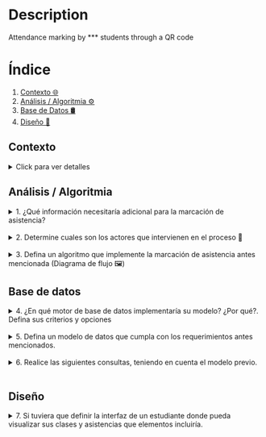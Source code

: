 # Description
Attendance marking by *** students through a QR code

# Índice

1. [Contexto 🌐](#contexto)
2. [Análisis / Algoritmia ⚙️](#análisis--algoritmia)
3. [Base de Datos 🛢️](#base-de-datos)
4. [Diseño 🎨](#diseño)

## Contexto

<details>
  <summary>Click para ver detalles</summary>
  "***" es una institución educativa en la cual se presta un servicio de formación a los
  estudiantes para mejorar sus oportunidades laborales, de esta manera uno de los
  programas de formación es bachillerato para adultos en donde los estudiantes tienen la
  posibilidad de asistir a clases presenciales y a clases virtuales durante el mismo periodo.

  El equipo académico encuentra la necesidad de medir la asistencia de los estudiantes a
  cada una de las clases programadas tanto virtuales como presenciales, para ello ha
  pensado en el caso de las clases presenciales en la instalación de códigos QR en la
  entrada de cada uno de los salones para que los estudiantes al ingresar al mismo puedan
  leerlo y mediante una validación se marque la asistencia en el sistema de información
  estudiantil (SIS), en esto el equipo académico ha decidido que si un estudiante se presenta
  hasta 15 minutos luego de iniciada la clase se le marque la asistencia con criterio puntual,
  entre 15 minutos y hasta 30 minutos criterio tardanza y de 30 minutos en adelante como
  NO asistencia.

  En el caso de las clases virtuales esta asistencia deberá registrarse cuando el estudiante
  acceda al link de la clase desde la plataforma educativa y se deberán tener en cuenta los
  mismos criterios de las clases presenciales con la salvedad que un estudiante podrá ver la
  grabación de la clase y se marcará su asistencia con un criterio llamado grabación vista.

  Con esto el equipo académico quiere recibir como producto un reporte en el que puedan
  ver por cada una de las clases el listado de estudiantes y cada uno de los criterios de
  asistencia con los que contaron, junto con un resumen estadístico que les permita tomar
  decisiones rápidamente. 📚📷🤳
</details>

## Análisis / Algoritmia

<details>
  <summary>1. ¿Qué información necesitaría adicional para la marcación de asistencia?</summary>
  <br>
  <p>👉 Antes de mencionar la información adicional que llegasemos a requerir para la construcción del producto, quisiera definir la información conocida
  </p>

 **Información obtenida**
  - Tipo de clases
      - Presencial: se registra mediante códigos QR en la entrada del salón
      - Virtual: se registra cuando los estudiantes acceden al enlace de la clase desde la plataforma educativa.
  - Criterios de asistencia
    - Puntual, tardanza, grabación vista, no asistencia.

  - Reglas de asistencia
    - Menor a 15 min: se establece un límite de tiempo de 15 minutos para registrar asistencia puntual indiferente de la clase tomada presencial o virtual. 
    - Entre 15 y 30 minutos: se considera tardanza. 
    - Después de 30 minutos: se registra como no asistencia indiferente de la clase tomada presencial o virtual.
    - Un estudiante podrá ver la grabación de la clase y se marcará su asistencia como grabación vista.

 **Información adicional**
   - Información de cursos
      - ID unico de cada materia
      - Nombre de la materia
  - Información del docente (***Stakeholder***)
     - ID unico de cada docente
     - Nombre
     - Apellido
     - Correo
     - Teléfono
  - Información del estudiante (***Stakeholder***)
     - ID unico de cada estudiante
     - Nombre
     - Apellido
     - Correo
     - Teléfono
  - Lista de cursos_por_estudiantes
  - Lista de cursos_por_docente   
  - ¿Un docente puede dictar más de un curso? Asumire que si
  - ¿Un curso puede ser virtual y presencial al mismo tiempo? Asumire que si
</details>   
<br>

<details>
  <summary>2. Determine cuales son los actores que intervienen en el proceso 🧍</summary>   
 <br>
 <p>👉 Los actores que identifico que se encuentran en el proceso son los estudiantes, profesores, SIS (Sistema de información estudiantil), la plataforma educativa y los código QR de la clase. Los represente en el siguiente diagrama de uso:
 </p>
   
![Actores involucrados](https://github.com/Luchooo/technical-test-architect/assets/6707442/880636dd-174f-4fad-9186-728879c7c778)

</details>   
<br>
<details>
  <summary>3.  Defina un algoritmo que implemente la marcación de asistencia antes mencionada (Diagrama de flujo 🖼️)</summary>   
 
 <br>
 <p>👉 Diagrama de flujo del algoritmo</p>

![Diagrama de flujo del algoritmo](https://github.com/Luchooo/technical-test-architect/assets/6707442/be741f1f-10d4-4047-bce9-8d239fffc552)

</details> 

## Base de datos

<details>
  <summary>4. ¿En qué motor de base de datos implementaría su modelo? ¿Por qué?. Defina sus criterios y opciones</summary>  
<br>
<p>👉 La definición del motor para implementar la base de datos siempre implica revisar las necesidades del negocio y analizar si el esquema de datos cambiaría continuamente con el tiempo.

Dada la naturaleza de los datos, veo que no tienen mucha volatilidad, como la creación de usuarios con roles de estudiante o profesor, los cuales no cambiarán sus propiedades con frecuencia, o las propiedades de los cursos son muy consistentes en el tiempo.

Elegiría un motor de base de datos SQL. Mi segundo criterio para la elección del motor, sería definir el entorno del producto. Si mi producto estará en un ecosistema de Microsoft, elegiría Microsoft SQL Server. Si mi aplicación tendrá pocos usuarios y baja concurrencia, optaría por SQLite. Esto nos deja con dos motores principales, MySQL y PostgreSQL. Aunque ambos garantizan la protección de la integridad de la información, elegiría PostgreSQL, ya que es el gestor con el que he trabajado y ha funcionado excelente para casos de uso como aplicaciones web, que es el escenario actual. La elección de PostgreSQL también está ligada a la comunidad y al soporte que ofrece. Otra razón importante para elegir esta base de datos es la gama de servicios que actualmente ofrece el ecosistema, no solo te ofrecen la DB, sino también APIs en tiempo real, autenticación, almacenamiento de archivos y Function Serverless. Ejemplos de estos servicios son Supabase, Vercel Postgres o AWS RDS.

La elección del motor es sumamente importante, también podemos realizar pruebas de rendimiento con datos simulados para evaluar cómo se comporta cada uno de los motores mencionados anteriormente.

El criterio del costo de la base de datos también lo tuve en cuenta. La gran mayoría de los servicios mencionados anteriormente tienen un free tier bastante cómodo en cuanto a lectura y capacidad de la base de datos, y si se llegase a superar, la escalabilidad sería automática.
</p>
</details> 
<br>
<details>
  <summary>5. Defina un modelo de datos que cumpla con los requerimientos antes mencionados.</summary>  
<br>
 <p>👉 Puedes ver el modelo dando click <a href="https://github.com/Luchooo/technical-test-architect/blob/main/model_db.sql">aquí</a>. Para un ambiente producción no crearia el modelo de esta manera con un script de SQL utilizaria herramientas que facilitan esto ya testeadas como los ORM de Primsa o Sequelize.</p>
    <p>Entity Relationship Diagram</p>
      <img src="https://github.com/Luchooo/technical-test-architect/assets/6707442/21c90982-03e9-427b-bd34-bbfd8b721d77" alt="Entity Relationship Diagram">

  <p>Data output <b>users</b></p>
      <img src="https://github.com/Luchooo/technical-test-architect/assets/6707442/f278a20b-32b7-4634-b4e3-81f2f83340cd" alt="Data output users">
  <p>Data output <b>courses by teacher</b></p>
      <img src="https://github.com/Luchooo/technical-test-architect/assets/6707442/93fdee60-2ec6-4644-aa3a-ae95d3fb3e64" alt="Data output users">
</details> 
<br>
<details>
  <summary>6. Realice las siguientes consultas, teniendo en cuenta el modelo previo.</summary>  
<br>
<ul>
<li>a. Reporte de asistencia a una sesión de clase
 <ul>
    <li>👉 Un reporte donde se quiera ver la asistencia a la clase de math con código qr='codigo-qr-math' podria verse asi teniendo encuenta el model_db.sql adjunto:   
      <code>
      SELECT
          u.name AS student_name,
          u.email AS student_email,
          at.name AS attendance_type,
          abc.dateTimeMs AS attendance_time
      FROM
          attendance_by_course abc
          JOIN users u ON abc.id_student = u.id
          JOIN courses c ON abc.id_course = c.id
          JOIN attendance_types at ON abc.id_attendance_type = at.id
      WHERE
          c.qr = 'codigo-qr-math'
      ORDER BY
          abc.dateTimeMs;
      </code>
      <p>Data output </p>
      <img src="https://github.com/Luchooo/technical-test-architect/assets/6707442/19fc6b74-0cb1-4ead-b6b9-3a6467caab3a" alt="Data output query 1">
   </li>
  </ul>
</li>
<li>b. Reporte de estudiantes con mayor número de tardanzas
 <ul>
    <li>👉 Un reporte donde se quiera ver la tardanza por cada estudiante podria verse asi teniendo encuenta el model_db.sql adjunto:   
      <code>
      SELECT
          u.id AS student_id,
          u.name AS student_name,
          u.email AS student_email,
          COUNT(*) AS tardiness_count
      FROM
          users u
          JOIN attendance_by_course abc ON u.id = abc.id_student
          JOIN attendance_types at ON abc.id_attendance_type = at.id
      WHERE
          u.role_id = (SELECT id FROM roles WHERE name = 'student')
          AND at.name = 'tardanza'
      GROUP BY
          u.id, u.name, u.email
      ORDER BY
          tardiness_count DESC;
      </code>
      <p>Data output </p>
       <img src="https://github.com/Luchooo/technical-test-architect/assets/6707442/1612be1f-16a2-4d54-b9fb-059f6e2ee730" alt="Data output query 2">
   </li>
  </ul>
</li>
<li>c. Reporte de docentes con mayor inasistencias
 <ul>
    <li>👉 Un reporte de mayor inasistencias para el profesor daniel (email=daniel@mail.com) se veria asi:   
      <code>
      SELECT
          c.id AS course_id,
          c.name AS course_name,
          u.id AS student_id,
          u.name AS student_name,
          u.email AS student_email,
          COUNT(*) AS inasistencias_count
      FROM
          courses c
          JOIN attendance_by_course abc ON c.id = abc.id_course
          JOIN users u ON abc.id_student = u.id
          JOIN attendance_types at ON abc.id_attendance_type = at.id
          JOIN users teacher ON c.teacher_id = teacher.id
      WHERE
          teacher.email = 'daniel@mail.com'
          AND at.name = 'no asistencia'
      GROUP BY
          c.id, c.name, u.id, u.name, u.email
      HAVING
          COUNT(*) = (
              SELECT
                  COUNT(*)
              FROM
                  courses c2
                  JOIN attendance_by_course abc2 ON c2.id = abc2.id_course
                  JOIN users u2 ON abc2.id_student = u2.id
                  JOIN attendance_types at2 ON abc2.id_attendance_type = at2.id
                  JOIN users teacher2 ON c2.teacher_id = teacher2.id
              WHERE
                  teacher2.email = 'daniel@mail.com'
                  AND c2.id = c.id
                  AND at2.name = 'no asistencia'
              GROUP BY
                  u2.id
              ORDER BY
                  COUNT(*) DESC
              LIMIT 1
          );
      </code>
      <p>Data output </p>
       <img src="https://github.com/Luchooo/technical-test-architect/assets/6707442/460ff299-a3eb-40e8-bf9c-b133c41f07cc" alt="Data output query 3">
   </li>
  </ul>
</li>
</ul>
</details> 
<br>
  
## Diseño

<details>
  <summary>7. Si tuviera que definir la interfaz de un estudiante donde pueda visualizar sus clases y asistencias que elementos incluiría.</summary>
  <br>
  <p>👉 No reinventaría la rueda en cuanto al diseño del mockup. Podría ser algo muy similar a plataformas ya probadas y utilizadas por usuarios, como Google Classroom. Añadiría las funcionalidades adicionales que necesitamos, como la opción de registrar la asistencia a la clase mediante códigos QR, dentro de cada clase. Algo a tener en cuenta es nuestro usuarios, y es que estos pueden ser online o presencial entonces nuestro diseño ya sea por medio de un App, un PWA debera ser totalmente responsivo y accesible para cualquier dispositivo.
  </p>
  <img src="https://1.bp.blogspot.com/-IAa-J5WSlNQ/XWHtaJ1Ve6I/AAAAAAABE5k/eHhEL3cxrsYICWZAwWj8vt7TNk7jlQ5YgCLcBGAs/s1600/2019%2BBlog%2BImages%2B%25281%2529.png" alt="Google ClassRoom">
</details> 

